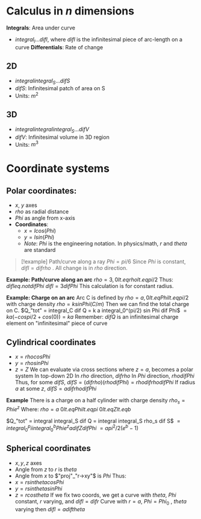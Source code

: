 # Calculus in *n* dimensions
**Integrals**: Area under curve
- $integral_l ... dif l$, where $dif l$ is the infinitesimal piece of arc-length on a curve
**Differentials**: Rate of change

## 2D
- $integral integral_S ... dif S$
- $dif S$: Infinitesimal patch of area on S
- Units: $m^2$

## 3D
- $integral integral integral_S ... dif V$
- $dif V$: Infinitesimal volume in 3D region
- Units: $m^3$

# Coordinate systems
## Polar coordinates:
- $x$, $y$ axes
- $rho$ as radial distance
- $Phi$ as angle from x-axis
- **Coordinates**:
	- $x = l cos(Phi)$
	- $y = l sin(Phi)$
	- *Note*: $Phi$ is the engineering notation. In physics/math, $r$ and $theta$ are standard

> [!example]  Path/curve along a ray
$Phi = pi/6$ 
Since $Phi$ is constant, $dif l = dif rho$ . All change is in $rho$ direction.

**Example: Path/curve along an arc**
$rho = 3, 0 lt.eq rho lt.eq pi/2$
	Thus: 
	$dif l eq.not dif Phi$
	$dif l = 3 dif Phi$
This calculation is for constant radius.

**Example: Charge on an arc**
Arc C is defined by $rho = a, 0 lt.eq Phi lt.eq pi/2$ with charge density $rho = k sin Phi (C/m)$
Then we can find the total charge on C.
$Q_"tot" = integral_C dif Q = k a integral_0^(pi/2) sin Phi dif Phi$ 
$= k a (-cos pi/2 + cos(0)) = k a$
Remember: $dif Q$ is an infinitesimal charge element on "infinitesimal" piece of curve

## Cylindrical coordinates
- $x = rho cos Phi$
- $y = rho sin Phi$
- $z = Z$
We can evaluate via cross sections where $z = a$, becomes a polar system
In top-down 2D
In $rho$ direction, $dif rho$
In $Phi$ direction, $rho dif Phi$
Thus, for some $dif S$, $dif S = (dif rho)(rho dif Phi) = rho dif rho dif Phi$
If radius $a$ at some $z$, $dif S = a dif rho dif Phi$

**Example**
There is a charge on a half cylinder with charge density $rho_s = Phi e^z$ 
Where:
$rho = a$
$0 lt.eq Phi lt.eq pi$
$0 lt.eq Z lt.eq b$

$Q_"tot" = integral integral_S dif Q = integral integral_S rho_s dif S$
$= integral_0^pi integral_0^b Phi e^z a dif Z dif Phi$
$= a pi^2/2 (e^b - 1)$

## Spherical coordinates
- $x, y, z$ axes
- Angle from $z$ to $r$ is $theta$ 
- Angle from $x$ to $"proj"_"r->xy"$ is $Phi$ 
Thus:
- $x = r sin theta cos Phi$
- $y = r sin theta sin Phi$
- $z = r cos theta$
If we fix two coords, we get a curve with $theta$, $Phi$ constant, $r$ varying, and $dif l = dif r$
Curve with $r = a$, $Phi = Phi_0$ , $theta$ varying then $dif l = a dif theta$